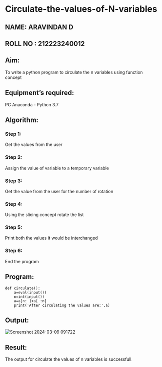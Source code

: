# Circulate-the-values-of-N-variables
## NAME: ARAVINDAN D
## ROLL NO : 212223240012
## Aim:
To write a python program to circulate the n variables using function concept
## Equipment’s required:
PC
Anaconda - Python 3.7
## Algorithm: 
### Step 1:
Get the values from the user

### Step 2:
Assign the value of variable to a temporary variable

### Step 3:
 Get the value from the user for the number of rotation

### Step 4:
 Using the slicing concept rotate the list

### Step 5:
 Print both the values it would be interchanged

### Step 6:
 End the program
## Program:
```
def circulate():
    a=eval(input())
    n=int(input())
    a=a[n: ]+a[ :n]
    print('After circulating the values are:',a)
```

## Output:
![Screenshot 2024-03-09 091722](https://github.com/Aravindan2006/Circulate-the-values-of-N-variables/assets/151760062/80b04e3c-80a6-44c7-becc-47e4690aa245)


## Result:
The output for circulate the values of n variables is successfull.


